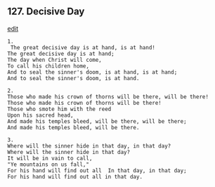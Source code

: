 
## 127.  Decisive Day
[edit](https://docs.google.com/document/d/1MYJtoTlGUFlwNQF2XzU0dBzyLP4qla%2DE/edit?mode=html)



    1.
     The great decisive day is at hand, is at hand!
    The great decisive day is at hand;
    The day when Christ will come,
    To call his children home,
    And to seal the sinner's doom, is at hand, is at hand;
    And to seal the sinner's doom, is at hand.

    2.
    Those who made his crown of thorns will be there, will be there!
    Those who made his crown of thorns will be there!
    Those who smote him with the reed 
    Upon his sacred head,
    And made his temples bleed, will be there, will be there;
    And made his temples bleed, will be there.

    3.
    Where will the sinner hide in that day, in that day?
    Where will the sinner hide in that day?
    It will be in vain to call, 
    "Ye mountains on us fall,"
    For his hand will find out all  In that day, in that day;
    For his hand will find out all in that day.
